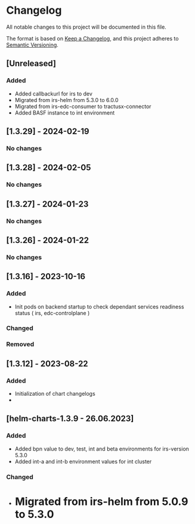 # Changelog

All notable changes to this project will be documented in this file.

The format is based on [Keep a Changelog](https://keepachangelog.com/en/1.0.0/), and this project adheres to [Semantic Versioning](https://semver.org/spec/v2.0.0.html).

## [Unreleased]

### Added
- Added callbackurl for irs to dev
- Migrated from irs-helm from 5.3.0 to 6.0.0
- Migrated from irs-edc-consumer to tractusx-connector
- Added BASF instance to int environment

## [1.3.29] - 2024-02-19
### No changes

## [1.3.28] - 2024-02-05
### No changes

## [1.3.27] - 2024-01-23
### No changes

## [1.3.26] - 2024-01-22
### No changes

## [1.3.16] - 2023-10-16
### Added
- Init pods on backend startup to check dependant services readiness status ( irs, edc-controlplane )


### Changed


### Removed


## [1.3.12] - 2023-08-22

### Added
- Initialization of chart changelogs
-
## [helm-charts-1.3.9 - 26.06.2023]

### Added

- Added bpn value to dev, test, int and beta environments for irs-version 5.3.0
- Added int-a and int-b environment values for int cluster

### Changed

- Migrated from irs-helm from 5.0.9 to 5.3.0
  =======

